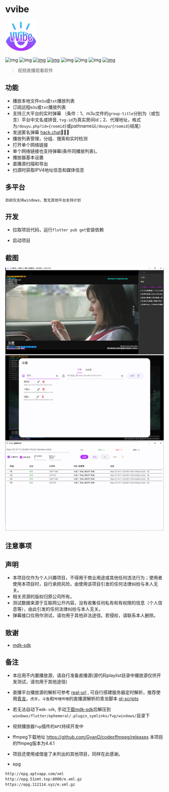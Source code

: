 # vvibe

<img width="100" alt="image" src="https://raw.githubusercontent.com/moxun33/vvibe/main/assets/logo.png?token=GHSAT0AAAAAABRX4K3QRU76NHLPZDLZ2JWSYY67OQA">

![img](https://img.shields.io/badge/language-dart-blue.svg?color=00ACC1)
![img](https://img.shields.io/badge/flutter-00B0FF?logo=flutter)
[![img](https://img.shields.io/github/downloads/moxun33/vvibe/total)](https://github.com/moxun33/vvibe/releases)
[![img](https://img.shields.io/github/v/release/moxun33/vvibe?display_name=tag&include_prereleases)](https://github.com/moxun33/vvibe/releases)
![img](https://img.shields.io/github/license/moxun33/vvibe)
![img](https://img.shields.io/github/stars/moxun33/vvibe)
![img](https://img.shields.io/github/issues/moxun33/vvibe)
[![img](https://github.com/moxun33/vvibe/workflows/build/badge.svg)](https://github.com/moxun33/vvibe/actions)

> 视频直播观看软件

## 功能

- 播放本地文件``m3u``或``txt``播放列表
- 订阅远程``m3u``或``txt``播放列表
- 支持三大平台的实时弹幕 （条件：1、m3u文件的``group-title``分别为（或包含）平台中文名或拼音, ``tvg-id``为真实房间id；2、代理地址，格式为``/douyu.php?id={roomid}``或pathname以``/douyu/{roomid}``结尾）
- 发送匿名弹幕 [hack.chat](https://hack.chat)🤩🤩🤩
- 播放列表管理，分组、搜索和实时检测
- 打开单个网络链接
- 单个网络链接也支持弹幕(条件同播放列表)。
- 播放器基本设置
- 直播源扫描和导出
- 扫源时获取IPV4地址信息和媒体信息
  
## 多平台

    目前仅支持windows，暂无其他平台支持计划

## 开发

- 拉取项目代码，运行``flutter pub get``安装依赖

- 启动项目

## 截图

![img](docs/player.png)
![img](docs/settings.png)
![img](docs/urls-sniffing.png)

## 注意事项

## 声明

- 本项目仅作为个人兴趣项目，不得用于商业用途或其他任何违法行为；使用者使用本项目时，自行承担风险，由使用该项目引发的任何法律纠纷与本人无关。
- 相关资源的版权归原公司所有。
- 测试数据来源于互联网公开内容，没有收集任何私有和有权限的信息（个人信息等），由此引发的任何法律纠纷与本人无关。
- 弹幕接口仅用作测试，请勿用于其他非法途径。若侵权，请联系本人删除。
  
## 致谢

- [mdk-sdk](https://github.com/wang-bin/mdk-sdk)

## 备注

- 本应用不内置播放源，请自行准备直播源(源代码playlist目录中播放源仅供开发测试，请勿用于其他途径)

- 直播平台播放源的解析可参考 [real-url](https://github.com/moxun33/real-url)  , 可自行搭建服务器定时解析，推荐使用[青龙](https://github.com/whyour/qinglong)，``虎牙``，``斗鱼``和``哔哩哔哩``的直播源解析的青龙脚本 [ql-scripts](https://github.com/moxun33/ql-scripts)

- 若无法自动下`mdk-sdk`, 手动[下载mdk-sdk](https://sourceforge.net/projects/mdk-sdk/files/nightly/mdk-sdk-windows-desktop-vs2022.7z)后解压到 `windows/flutter/ephemeral/.plugin_symlinks/fvp/windows/`目录下
- 视频播放器`fvp`插件的`API`持续开发中
- ffmpeg下载地址 https://github.com/GyanD/codexffmpeg/releases 本项目的ffmpeg版本为4.4.1

- 项目还使用或借鉴了未列出的其他项目，同样在此感谢。

- epg

```bash
http://epg.aptvapp.com/xml
http://epg.51zmt.top:8000/e.xml.gz
https://epg.112114.xyz/e.xml.gz
```